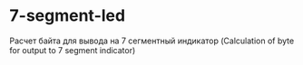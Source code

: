 # 7-segment-led
Расчет байта для вывода на 7 сегментный индикатор (Calculation of byte for output to 7 segment indicator)

